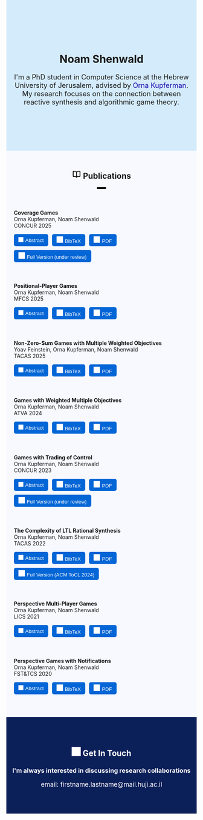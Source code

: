 <style>
  /* Reset page margins completely */
  html, body {
    margin-top: 0 !important;
    margin-bottom: 0 !important;
    padding: 0 !important;
    height: 100%;
    width: 100%;
  }

  /* Stretch markdown container */
  .markdown-body {
    max-width: 100% !important;
    margin-top: 0 !important;
    margin-bottom: 0 !important;
    padding: 0 !important;
  }

  /* Ensure first and last child don’t add extra space */
  .markdown-body > :first-child {
    margin-top: 0 !important;
  }
  .markdown-body > :last-child {
    margin-bottom: 0 !important;
  }
</style>

<style>
/* Common button style */
.pub-btn {
    background-color: #0366d6;
    color: white;
    border: none;
    padding: 6px 12px;
    border-radius: 5px;
    cursor: pointer;
    transition: background-color 0.2s;
}

/* Darken slightly on hover */
.pub-btn:hover {
    background-color: #0255b5; /* slightly darker blue */
}

/* === Added: Hover darken for all buttons, regardless of inline styles === */
button {
    transition: background-color 0.2s, filter 0.2s;
}
button:hover {
    background-color: #0255b5 !important; /* override inline background colors */
}

/* === Added: Fixed-size abstract popups with scroll === */
/* Applies only to abstract modals (ids starting with "abstract") */
[id^="abstract"] > div {
    width: 560px !important;   /* fixed width for all abstracts */
    height: 380px !important;  /* fixed height for all abstracts */
    max-width: none !important;
    overflow-y: auto;          /* scroll if content exceeds height */
    box-sizing: border-box;    /* include padding in the fixed size */
}
</style>

<style>
/* Remove lines under all headings */
h1, h2, h3, h4, h5, h6 {
    border-bottom: none !important;
}

/* If the theme uses pseudo-elements */
h1::after,
h2::after,
h3::after,
h4::after,
h5::after,
h6::after {
    content: none !important;
}
</style>

<style>
/* Make lines under headings shorter and thicker */
h1 + hr, h2 + hr, h3 + hr, h4 + hr, h5 + hr, h6 + hr {
    width: 5%;              /* shorter line */
    height: 5px;             /* thicker line */
    background-color: black; /* line color */
    border: none;            /* remove default border */
    margin: auto auto;       /* center the line */
    align: center;
}
</style> 

<!-- # Noam Shenwald

I'm a PhD student in Computer Science at the Hebrew University of Jerusalem, advised by [Orna Kupferman](https://www.cs.huji.ac.il/~ornak/).  
My research focuses on the connection between reactive synthesis and algorithmic game theory. -->

<div style="width:100%; margin-top: 0;margin-bottom: 0; padding:100px 10px; background-color:#D4EBFC; box-sizing:border-box;">
    <h1 align="center">
    Noam Shenwald
  </h1>

  <p align="center" style="font-size: 1.3em;">
    I'm a PhD student in Computer Science at the Hebrew University of Jerusalem, advised by 
    <a href="https://www.cs.huji.ac.il/~ornak/" target="_blank" style="color: #1a0dab; text-decoration: none;">
      Orna Kupferman</a>. <br>My research focuses on the connection between reactive synthesis and algorithmic game theory.
  </p>
</div>



<!-- Publications Section -->
<div style="margin-top: 0;margin-bottom: 0; padding: 20px 20px;background-color:#F7F9FF;">
<h2 align="center">
  <img src="icons/book-icon.svg" width="24" style="background: transparent;"/> Publications
</h2><hr>

<div style="margin-top: 0;margin-bottom: 0; padding:20px 0px;">

<!-- Publication 1 -->
<div style="padding:20px 0;">
  <p>
    <strong>Coverage Games</strong><br>
    Orna Kupferman, Noam Shenwald<br>
    CONCUR 2025
  </p>
  <div style="display:flex; flex-wrap: wrap; gap:10px; margin-top:10px;">
    <button class="pub-btn" onclick="document.getElementById('abstract1').style.display='flex'"><img src="icons/abstract-icon.svg" width="13" style="background: transparent; padding-right: 5px"/>Abstract</button>
    <button class="pub-btn" onclick="document.getElementById('bib1').style.display='flex'"><img src="icons/bibtex-icon.svg" width="17" style="background: transparent; padding-right: 5px"/>BibTeX</button>
    <button class="pub-btn" onclick="window.open('papers/coverage games.pdf')"><img src="icons/pdf-icon.svg" width="17" style="background: transparent; padding-right: 5px"/>PDF</button>
    <button class="pub-btn" onclick="window.open('papers/coverage-games-full-version.pdf')"><img src="icons/full-icon.svg" width="17" style="background: transparent; padding-right: 5px"/>Full Version (under review)</button>
  </div>
</div>

<div id="abstract1" class="popupModal" style="display:none;position:fixed;z-index:1000;left:0;top:0;width:100%;height:100%;background-color:rgba(0,0,0,0.5);justify-content:center;align-items:center;">
  <div style="background:white;padding:20px;border-radius:10px;max-width:500px;text-align:left;box-shadow:0 5px 15px rgba(0,0,0,0.3);">
    <h2 style="margin-top:0;">Abstract</h2>
    <p>We introduce and study coverage games -- a novel framework for multi-agent planning in settings in which a system operates several agents but do not have full control on them, or interacts with an environment that consists of several agents. The game is played between a coverer, who has a set of objectives, and a disruptor. The coverer operates several agents that interact with the adversarial disruptor. The coverer wins if every objective is satisfied by at least one agent. Otherwise, the disruptor wins. Coverage games thus extend traditional two-player games with multiple objectives by allowing a (possibly dynamic) decomposition of the objectives among the different agents. They have many applications, both in settings where the system is the coverer (e.g., multi-robot surveillance, coverage in multi-threaded systems) and settings where it is the disruptor (e.g., prevention of resource exhaustion, ensuring non-congestion). We study the theoretical properties of coverage games, including determinacy, and the ability to a priori decompose the objectives among the agents. We solve the problems of deciding whether the coverer or the disruptor wins, analyze their tight complexity, and consider useful special cases.</p>
  </div>
</div>

<div id="bib1" class="popupModal" style="display:none;position:fixed;z-index:1000;left:0;top:0;width:100%;height:100%;background-color:rgba(0,0,0,0.5);justify-content:center;align-items:center;">
  <div style="background:white;padding:20px;border-radius:10px;max-width:500px;text-align:left;box-shadow:0 5px 15px rgba(0,0,0,0.3);">
    <h2 style="margin-top:0;">BibTeX Citation</h2>
    <pre>
@inproceedings{KS25,
author    = {O. Kupferman and N. Shenwald},
title     = {Coverage Games},
booktitle =  concur25,
series    = {LIPIcs},
volume    = {?},
pages     = ?,
year      = {2025}
}
    </pre>
  </div>
</div>

<!-- Publication 2 -->
<div style="padding:20px 0;">
  <p>
    <strong>Positional-Player Games</strong><br>
    Orna Kupferman, Noam Shenwald<br>
    MFCS 2025
  </p>
  <div style="display:flex; flex-wrap: wrap; gap:10px; margin-top:10px;">
    <button class="pub-btn" onclick="document.getElementById('abstract2').style.display='flex'"><img src="icons/abstract-icon.svg" width="13" style="background: transparent; padding-right: 5px"/>Abstract</button>
    <button class="pub-btn" onclick="document.getElementById('bib2').style.display='flex'"><img src="icons/bibtex-icon.svg" width="17" style="background: transparent; padding-right: 5px"/>BibTeX</button>
    <button class="pub-btn" onclick="window.open('papers/Positional-Player Games.pdf')"><img src="icons/pdf-icon.svg" width="17" style="background: transparent; padding-right: 5px"/>PDF</button>
  </div>
</div>

<div id="abstract2" class="popupModal" style="display:none;position:fixed;z-index:1000;left:0;top:0;width:100%;height:100%;background-color:rgba(0,0,0,0.5);justify-content:center;align-items:center;">
  <div style="background:white;padding:20px;border-radius:10px;max-width:500px;text-align:left;box-shadow:0 5px 15px rgba(0,0,0,0.3);">
    <h2 style="margin-top:0;">Abstract</h2>
    <p>In reactive synthesis, we transform a specification to a system that satisfies the specification in all environments. For specifications in linear-temporal logic, research on bounded synthesis, where the sizes of the system and the environment are bounded, captures realistic settings and has lead to algorithms of improved complexity and implementability. In the game-based approach to synthesis, the system and its environment are modeled by strategies in a two-player game with an ω-regular objective, induced by the specification. There, bounded synthesis corresponds to bounding the memory of the strategies of the players. The memory requirement for various objectives has been extensively studied. In particular, researchers have identified positional objectives, where the winning player can follow a memoryless strategy -- one that needs no memory. In this work we study bounded synthesis in the game setting. Specifically, we define and study positional-player games, in which one or both players are restricted to memoryless strategies, which correspond to non-intrusive control in various applications. We study positional-player games with Rabin, Streett, and Müller objectives, as well as with weighted multiple Buchi and reachability objectives. Our contribution covers their theoretical properties as well as a complete picture of the complexity of deciding the game in the various settings.</p>
  </div>
</div>

<div id="bib2" class="popupModal" style="display:none;position:fixed;z-index:1000;left:0;top:0;width:100%;height:100%;background-color:rgba(0,0,0,0.5);justify-content:center;align-items:center;">
  <div style="background:white;padding:20px;border-radius:10px;max-width:500px;text-align:left;box-shadow:0 5px 15px rgba(0,0,0,0.3);">
    <h2 style="margin-top:0;">BibTeX Citation</h2>
    <pre>
@inproceedings{KS25b,
author    = {O. Kupferman and N. Shenwald},
title     = {Positional-Player Games},
booktitle =  mfcs25,
series    = {LIPIcs},
volume    = {?},
pages     = ?,
year      = {2025}
}
    </pre>
  </div>
</div>

<!-- Publication 3 -->
<div style="padding:20px 0;">
  <p>
    <strong>Non-Zero-Sum Games with Multiple Weighted Objectives</strong><br>
    Yoav Feinstein, Orna Kupferman, Noam Shenwald<br>
    TACAS 2025
  </p>
  <div style="display:flex; flex-wrap: wrap; gap:10px; margin-top:10px;">
    <button class="pub-btn" onclick="document.getElementById('abstract3').style.display='flex'"><img src="icons/abstract-icon.svg" width="13" style="background: transparent; padding-right: 5px"/>Abstract</button>
    <button class="pub-btn" onclick="document.getElementById('bib3').style.display='flex'"><img src="icons/bibtex-icon.svg" width="17" style="background: transparent; padding-right: 5px"/>BibTeX</button>
    <button class="pub-btn" onclick="window.open('papers/Non-Zero-Sum Games with Multiple Weighted Objectives.pdf')"><img src="icons/pdf-icon.svg" width="17" style="background: transparent; padding-right: 5px"/>PDF</button>
  </div>
</div>

<div id="abstract3" class="popupModal" style="display:none;position:fixed;z-index:1000;left:0;top:0;width:100%;height:100%;background-color:rgba(0,0,0,0.5);justify-content:center;align-items:center;">
  <div style="background:white;padding:20px;border-radius:10px;max-width:500px;text-align:left;box-shadow:0 5px 15px rgba(0,0,0,0.3);">
    <h2 style="margin-top:0;">Abstract</h2>
    <p>We introduce and study non-zero-sum multi-player games with weighted multiple objectives. In these games, the objective of each player consists of a set α of underlying objectives and a weight function w: 2^α -> ℤ that maps each subset X of α to the utility of the player when exactly all the objectives in X are satisfied. The weight functions lift the setting of non-zero-sum multi-player games to the general quantitative case, allowing a rich reference to the underlying objectives. We study the existence and synthesis of stable outcomes with desired utilities for the players. The problem generalizes rational synthesis and enables the synthesis of outcomes that satisfy wellness, fairness, and priority requirements. We study the extension of the game by payments, with which players can incentivize each other to follow strategies that are beneficial for the paying player. We show how such payments can be used in order to repair systems. We study the complexity of the setting for various classes of weight functions. In particular, general weight functions are related to Muller objectives, and the synthesis problem for them is PSPACE-complete. We study non-decreasing, additive, positive, and other classes of weight functions, and the way they affect the memory required for the players and the complexity of the synthesis problem.</p>
  </div>
</div>

<div id="bib3" class="popupModal" style="display:none;position:fixed;z-index:1000;left:0;top:0;width:100%;height:100%;background-color:rgba(0,0,0,0.5);justify-content:center;align-items:center;">
  <div style="background:white;padding:20px;border-radius:10px;max-width:500px;text-align:left;box-shadow:0 5px 15px rgba(0,0,0,0.3);">
    <h2 style="margin-top:0;">BibTeX Citation</h2>
    <pre>
@inproceedings{FKS25,
author      =   "Yoav Feinstein and O. Kupferman and N. Shenwald",
title       =   "Non-Zero-Sum Games with Multiple Weighted Objectives",
booktitle   =   tacas25,
pages       =   "?",
series      =   lncs,
volume      =   "?",
publisher   =   springer,
year        =   2025
}
    </pre>
  </div>
</div>

<!-- Publication 4 -->
<div style="padding:20px 0;">
  <p>
    <strong>Games with Weighted Multiple Objectives</strong><br>
    Orna Kupferman, Noam Shenwald<br>
    ATVA 2024
  </p>
  <div style="display:flex; flex-wrap: wrap; gap:10px; margin-top:10px;">
    <button class="pub-btn" onclick="document.getElementById('abstract4').style.display='flex'"><img src="icons/abstract-icon.svg" width="13" style="background: transparent; padding-right: 5px"/>Abstract</button>
    <button class="pub-btn" onclick="document.getElementById('bib4').style.display='flex'"><img src="icons/bibtex-icon.svg" width="17" style="background: transparent; padding-right: 5px"/>BibTeX</button>
    <button class="pub-btn" onclick="window.open('papers/Games with Weighted Multiple Objectives.pdf')"><img src="icons/pdf-icon.svg" width="17" style="background: transparent; padding-right: 5px"/>PDF</button>
  </div>
</div>

<div id="abstract4" class="popupModal" style="display:none;position:fixed;z-index:1000;left:0;top:0;width:100%;height:100%;background-color:rgba(0,0,0,0.5);justify-content:center;align-items:center;">
  <div style="background:white;padding:20px;border-radius:10px;max-width:500px;text-align:left;box-shadow:0 5px 15px rgba(0,0,0,0.3);">
    <h2 style="margin-top:0;">Abstract</h2>
    <p>Games with multiple objectives arise naturally in synthesis of reactive systems. We study games with weighted multiple objectives. The winning objective in such games consists of a set F of underlying objectives, and a weight function w: 2^F → N that maps each subset S of F to a reward earned when exactly all the objectives in S are satisfied. The goal of a player may be to maximize or minimize the reward. As a special case, we obtain games where the goal is to maximize or minimize the number of satisfied objectives, and in particular satisfy them all (a.k.a. generalized conditions). A weight function allows for a much richer reference to the underlying objectives: prioritizing them, referring to desired and less desired combinations, and addressing settings where we cannot expect all sub-specifications to be satisfied together. We focus on settings where the underlying objectives are all Buchi, co-Buchi, reachability, or avoid objectives, and the weight function is non-decreasing (a.k.a. free disposal). For each of the induced classes (that is, type of underlying condition, type of optimization, and type of weight function), we solve the problem of deciding the game and analyze its tight complexity. We also study the tight memory requirements for each of the players. Finally, we consider general weight functions, which make the setting similar to the one of Boolean Muller objectives.</p>
  </div>
</div>

<div id="bib4" class="popupModal" style="display:none;position:fixed;z-index:1000;left:0;top:0;width:100%;height:100%;background-color:rgba(0,0,0,0.5);justify-content:center;align-items:center;">
  <div style="background:white;padding:20px;border-radius:10px;max-width:500px;text-align:left;box-shadow:0 5px 15px rgba(0,0,0,0.3);">
    <h2 style="margin-top:0;">BibTeX Citation</h2>
    <pre>
@inproceedings{KS24,
        author      =   "O. Kupferman and N. Shenwald",
        title       =   "Games with Weighted Multiple Objectives",
        booktitle   =   atva24,
        series      = {Lecture Notes in Computer Science},      
        pages = {110--132},
        volume = 15054,
publisher = {Springer}
        year        =   2024
}
    </pre>
  </div>
</div>
<!-- Publication 5 -->
<div style="padding:20px 0;">
  <p>
    <strong>Games with Trading of Control</strong><br>
    Orna Kupferman, Noam Shenwald<br>
    CONCUR 2023
  </p>
  <div style="display:flex; flex-wrap: wrap; gap:10px; margin-top:10px;">
    <button class="pub-btn" onclick="document.getElementById('abstract5').style.display='flex'"><img src="icons/abstract-icon.svg" width="13" style="background: transparent; padding-right: 5px"/>Abstract</button>
    <button class="pub-btn" onclick="document.getElementById('bib5').style.display='flex'"><img src="icons/bibtex-icon.svg" width="17" style="background: transparent; padding-right: 5px"/>BibTeX</button>
    <button class="pub-btn" onclick="window.open('papers/Games with Trading of Control.pdf')"><img src="icons/pdf-icon.svg" width="17" style="background: transparent; padding-right: 5px"/>PDF</button>
    <button class="pub-btn" onclick="window.open('papers/games-with-trading-of-control-full-version.pdf')"><img src="icons/full-icon.svg" width="17" style="background: transparent; padding-right: 5px"/>Full Version (under review)</button>
  </div>
</div>

<div id="abstract5" class="popupModal" style="display:none;position:fixed;z-index:1000;left:0;top:0;width:100%;height:100%;background-color:rgba(0,0,0,0.5);justify-content:center;align-items:center;">
  <div style="background:white;padding:20px;border-radius:10px;max-width:500px;text-align:left;box-shadow:0 5px 15px rgba(0,0,0,0.3);">
    <h2 style="margin-top:0;">Abstract</h2>
    <p>The interaction among components in a system is traditionally modeled by a game. In the turned-based setting, the players in the game jointly move a token along the game graph, with each player deciding where to move the token in vertices she controls. The objectives of the players are modeled by ω-regular winning conditions, and players whose objectives are satisfied get rewards. Thus, the game is non-zero-sum, and we are interested in its stable outcomes. In particular, in the rational-synthesis problem, we seek a strategy for the system player that guarantees the satisfaction of the system's objective in all rational environments. In this paper, we study an extension of the traditional setting by trading of control. In our game, the players may pay each other in exchange for directing the token also in vertices they do not control. The utility of each player then combines the reward for the satisfaction of her objective and the profit from the trading. The setting combines challenges from ω-regular graph games with challenges in pricing, bidding, and auctions in classical game theory. We study the theoretical properties of parity trading games: best-response dynamics, existence and search for Nash equilibria, and measures for equilibrium inefficiency. We also study the rational-synthesis problem and analyze its tight complexity in various settings.</p>
  </div>
</div>

<div id="bib5" class="popupModal" style="display:none;position:fixed;z-index:1000;left:0;top:0;width:100%;height:100%;background-color:rgba(0,0,0,0.5);justify-content:center;align-items:center;">
  <div style="background:white;padding:20px;border-radius:10px;max-width:500px;text-align:left;box-shadow:0 5px 15px rgba(0,0,0,0.3);">
    <h2 style="margin-top:0;">BibTeX Citation</h2>
    <pre>
@inproceedings{KS23,
  author    = {O. Kupferman and N. Shenwald},
  title     = {Games with Trading of Control},
  booktitle =  concur23,
  series    = {LIPIcs},
  volume    = {279},
  pages     = {19:1 -- 19:17},
  year      = {2023}
}
    </pre>
  </div>
</div>

<!-- Publication 6 -->
<div style="padding:20px 0;">
  <p>
    <strong>The Complexity of LTL Rational Synthesis</strong><br>
    Orna Kupferman, Noam Shenwald<br>
    TACAS 2022
  </p>
  <div style="display:flex; flex-wrap: wrap; gap:10px; margin-top:10px;">
    <button class="pub-btn" onclick="document.getElementById('abstract6').style.display='flex'"><img src="icons/abstract-icon.svg" width="13" style="background: transparent; padding-right: 5px"/>Abstract</button>
    <button class="pub-btn" onclick="document.getElementById('bib6').style.display='flex'"><img src="icons/bibtex-icon.svg" width="17" style="background: transparent; padding-right: 5px"/>BibTeX</button>
    <button class="pub-btn" onclick="window.open('papers/The Complexity of LTL Rational Synthesis.pdf')"><img src="icons/pdf-icon.svg" width="17" style="background: transparent; padding-right: 5px"/>PDF</button>
    <button class="pub-btn" onclick="window.open('https://dl.acm.org/doi/10.1145/3648473')"><img src="icons/full-icon.svg" width="17" style="background: transparent; padding-right: 5px"/>Full Version (ACM ToCL 2024)</button>
  </div>
</div>

<div id="abstract6" class="popupModal" style="display:none;position:fixed;z-index:1000;left:0;top:0;width:100%;height:100%;background-color:rgba(0,0,0,0.5);justify-content:center;align-items:center;">
  <div style="background:white;padding:20px;border-radius:10px;max-width:500px;text-align:left;box-shadow:0 5px 15px rgba(0,0,0,0.3);">
    <h2 style="margin-top:0;">Abstract</h2>
    <p>In rational synthesis, we automatically construct a reactive system that satisfies its specification in all rational environments, namely environments that have objectives and act to fulfill them. We complete the study of the complexity of LTL rational synthesis. Our contribution is threefold. First, we tighten the known upper bounds for settings that were left open in earlier work. Second, our complexity analysis is parametric, and we describe tight upper and lower bounds in each of the problem parameters: the game graph, the objectives of the system components, and the objectives of the environment components. Third, we generalize the definition of rational synthesis, combining the cooperative and non-cooperative approaches studied in earlier work, and extend our complexity analysis to the general definition.</p>
  </div>
</div>

<div id="bib6" class="popupModal" style="display:none;position:fixed;z-index:1000;left:0;top:0;width:100%;height:100%;background-color:rgba(0,0,0,0.5);justify-content:center;align-items:center;">
  <div style="background:white;padding:20px;border-radius:10px;max-width:500px;text-align:left;box-shadow:0 5px 15px rgba(0,0,0,0.3);">
    <h2 style="margin-top:0;">BibTeX Citation</h2>
    <pre>
@inproceedings{KS22,
        author      =   "O. Kupferman and N. Shenwald",
        title       =   "On the Complexity of LTL Rational Synthesis",
        booktitle   =   tacas22,
        pages       =   "25-45",
        series      =   lncs,
        volume      =   "13243",
        publisher   =   springer,
        year        =   2022
}
    </pre>
  </div>
</div>

<!-- Publication 7 -->
<div style="padding:20px 0;">
  <p>
    <strong>Perspective Multi-Player Games</strong><br>
    Orna Kupferman, Noam Shenwald<br>
    LICS 2021
  </p>
  <div style="display:flex; flex-wrap: wrap; gap:10px; margin-top:10px;">
    <button class="pub-btn" onclick="document.getElementById('abstract7').style.display='flex'"><img src="icons/abstract-icon.svg" width="13" style="background: transparent; padding-right: 5px"/>Abstract</button>
    <button class="pub-btn" onclick="document.getElementById('bib7').style.display='flex'"><img src="icons/bibtex-icon.svg" width="17" style="background: transparent; padding-right: 5px"/>BibTeX</button>
    <button class="pub-btn" onclick="window.open('papers/Perspective Multi-Player Games.pdf')"><img src="icons/pdf-icon.svg" width="17" style="background: transparent; padding-right: 5px"/>PDF</button>
  </div>
</div>

<div id="abstract7" class="popupModal" style="display:none;position:fixed;z-index:1000;left:0;top:0;width:100%;height:100%;background-color:rgba(0,0,0,0.5);justify-content:center;align-items:center;">
  <div style="background:white;padding:20px;border-radius:10px;max-width:500px;text-align:left;box-shadow:0 5px 15px rgba(0,0,0,0.3);">
    <h2 style="margin-top:0;">Abstract</h2>
    <p>Perspective games model multi-agent systems in which agents can view only the parts of the system that they own. Unlike the observation-based model of partial visibility, where uncertainty is longitudinal -- agents partially observe the full history, uncertainty in perspective games is transverse -- agents fully observe parts of the history. So far, researchers studied zero-sum two-player perspective games. There, the objective of one agent (the system) is to satisfy a given specification, and the objective of the second agent (the environment) is to fail the specification. We study richer and more realistic settings of perspective games. We consider games with more than two players, and distinguish between zero-sum games, where the objectives of the players form a partition of all possible behaviors, zero-sum games among coalitions, where agents in a coalition share their objectives but do not share their visibility, and non-zero-sum games, where each agent has her own objectives and is assumed to be rational rather than hostile. In the non-zero-sum setting, we are interested in stable outcomes of the game; in particular, Nash equilibria. We show that, as is the case with longitudinal uncertainty, transverse uncertainty leads to undecidability in settings with three or more players that include coalitions or non-zero-sum objectives. We then focus on two-player non-zero-sum perspective games. There, finding and reasoning about stable outcomes is decidable, and in fact, unlike the case with longitudinal uncertainty, can be done in the same complexity as in games with full visibility. In particular, we study rational synthesis in the perspective setting, where the goal is to generate systems that satisfy their specification when interacting with rational environments. Our study includes Boolean objectives given by automata or LTL formulas, as well as a multi-valued setting, where the objectives are FLTL formulas with satisfaction values in [0,1], and the agents aim to maximize the satisfaction value of their objectives.</p>
  </div>
</div>

<div id="bib7" class="popupModal" style="display:none;position:fixed;z-index:1000;left:0;top:0;width:100%;height:100%;background-color:rgba(0,0,0,0.5);justify-content:center;align-items:center;">
  <div style="background:white;padding:20px;border-radius:10px;max-width:500px;text-align:left;box-shadow:0 5px 15px rgba(0,0,0,0.3);">
    <h2 style="margin-top:0;">BibTeX Citation</h2>
    <pre>
@inproceedings{KS21,
        author      =   "O. Kupferman and N. Shenwald",
        title       =   "Perspective Multi-Player Games",
        booktitle   =   lics21,
        pages       =  "1--13",
        year        =  2021
}
    </pre>
  </div>
</div>

<!-- Publication 8 -->
<div style="padding:20px 0;">
  <p>
    <strong>Perspective Games with Notifications</strong><br>
    Orna Kupferman, Noam Shenwald<br>
    FST&TCS 2020
  </p>
  <div style="display:flex; flex-wrap: wrap; gap:10px; margin-top:10px;">
    <button class="pub-btn" onclick="document.getElementById('abstract8').style.display='flex'"><img src="icons/abstract-icon.svg" width="13" style="background: transparent; padding-right: 5px"/>Abstract</button>
    <button class="pub-btn" onclick="document.getElementById('bib8').style.display='flex'"><img src="icons/bibtex-icon.svg" width="17" style="background: transparent; padding-right: 5px"/>BibTeX</button>
    <button class="pub-btn" onclick="window.open('papers/Perspective Games with Notifications.pdf')"><img src="icons/pdf-icon.svg" width="17" style="background: transparent; padding-right: 5px"/>PDF</button>
  </div>
</div>

<div id="abstract8" class="popupModal" style="display:none;position:fixed;z-index:1000;left:0;top:0;width:100%;height:100%;background-color:rgba(0,0,0,0.5);justify-content:center;align-items:center;">
  <div style="background:white;padding:20px;border-radius:10px;max-width:500px;text-align:left;box-shadow:0 5px 15px rgba(0,0,0,0.3);">
    <h2 style="margin-top:0;">Abstract</h2>
    <p>A reactive system has to satisfy its specification in all environments. Accordingly, design of correct reactive systems corresponds to the synthesis of winning strategies in games that model the interaction between the system and its environment. The game is played on a graph whose vertices are partitioned among the players. Starting from an initial vertex, the players jointly generate a computation, with each player deciding the successor vertex whenever the generated computation reaches a vertex she owns. The objective of the system player is to force the generated computation to satisfy a given specification. The traditional way of modelling uncertainty in such games is observation-based. There, uncertainty is longitudinal: the players partially observe all vertices in the history. Recently, researchers introduced perspective games, where uncertainty is transverse: players fully observe the vertices they own and have no information about the behavior of the computation between visits in such vertices. We introduce and study perspective games with notifications: uncertainty is still transverse, yet a player may be notified about events that happen between visits in vertices she owns. We distinguish between structural notifications, for example about visits in some vertices, and behavioral notifications, for example about the computation exhibiting a certain behavior. We study the theoretic properties of perspective games with notifications, and the problem of deciding whether a player has a winning perspective strategy. Such a strategy depends only on the visible history, which consists of both visits in vertices the player owns and notifications during visits in other vertices. We show that the problem is EXPTIME-complete for objectives given by a deterministic or universal parity automaton over an alphabet that labels the vertices of the game, and notifications given by a deterministic satellite, and is 2EXPTIME-complete for LTL objectives. In all cases, the complexity in the size of the graph and the satellite is polynomial -- exponentially easier than games with observation-based partial visibility. We also analyze the complexity of the problem for richer types of satellites.</p>
  </div>
</div>

<div id="bib8" class="popupModal" style="display:none;position:fixed;z-index:1000;left:0;top:0;width:100%;height:100%;background-color:rgba(0,0,0,0.5);justify-content:center;align-items:center;">
  <div style="background:white;padding:20px;border-radius:10px;max-width:500px;text-align:left;box-shadow:0 5px 15px rgba(0,0,0,0.3);">
    <h2 style="margin-top:0;">BibTeX Citation</h2>
    <pre>
@inproceedings{KS20,
  author    = {O. Kupferman and N. Shenwald},
  title     = {Perspective Games with Notifications},
  booktitle = fsttcs20,
  volume = "182",
  pages = "51:1-51:16",
  series = {Leibniz International Proceedings in Informatics (LIPIcs)},
  year      = {2020}
}
    </pre>
  </div>
</div>
</div>
</div>



<!--## Contact Me-->

<div style="width:100%; margin:0 0; padding:50px 0; background-color:#0B1F59; color:white; text-align:center; box-sizing:border-box;">
  <h2>
    <img src="icons/bubble-icon.svg" width="24" style="background: transparent;"/> Get In Touch
  </h2>

  <h3>
    I'm always interested in discussing research collaborations
  </h3>

  <p style="font-size: 1.2em;">
    email: firstname.lastname@mail.huji.ac.il
  </p>
</div>


<!-- JavaScript -->
<script>
document.querySelectorAll('.popupBtn').forEach(btn => {
  btn.onclick = () => {
    const modal = document.getElementById(btn.dataset.popup);
    modal.style.display = 'flex';
  };
});

// Close popup when clicking outside the content
document.querySelectorAll('.popupModal').forEach(modal => {
  modal.addEventListener('click', (e) => {
    if (e.target === modal) {  // click is on the overlay
      modal.style.display = 'none';
    }
  });
});
</script>
